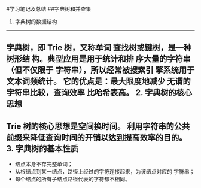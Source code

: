 #学习笔记及总结
##字典树和并查集
1. 字典树的数据结构
---
字典树，即 Trie 树，又称单词
查找树或键树，是一种树形结
构。典型应用是用于统计和排
序大量的字符串（但不仅限于
字符串），所以经常被搜索引
擎系统用于文本词频统计。
它的优点是：最大限度地减少
无谓的字符串比较，查询效率
比哈希表高。
2. 字典树的核心思想
---
Trie 树的核心思想是空间换时间。
利用字符串的公共前缀来降低查询时间的开销以达到提高效率的目的。
3. 字典树的基本性质
---
- 结点本身不存完整单词；
- 从根结点到某一结点，路径上经过的字符连接起来，为该结点对应的
字符串；
- 每个结点的所有子结点路径代表的字符都不相同。